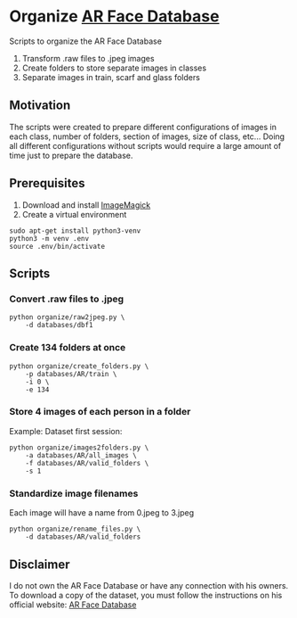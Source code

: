 # Organize [AR Face Database](http://www2.ece.ohio-state.edu/~aleix/ARdatabase.html)

Scripts to organize the AR Face Database
1. Transform .raw files to .jpeg images
2. Create folders to store separate images in classes
3. Separate images in train, scarf and glass folders

## Motivation
The scripts were created to prepare different configurations of
images in each class, number of folders, section of images, size of class, etc... Doing
all different configurations without scripts would require a large amount of time just to
prepare the database.

## Prerequisites
1. Download and install [ImageMagick](https://imagemagick.org/index.php)
2. Create a virtual environment
```shell script
sudo apt-get install python3-venv
python3 -m venv .env
source .env/bin/activate
```

## Scripts
### Convert .raw files to .jpeg
``` 
python organize/raw2jpeg.py \
    -d databases/dbf1
```

### Create 134 folders at once
``` 
python organize/create_folders.py \
    -p databases/AR/train \
    -i 0 \
    -e 134
```

### Store 4 images of each person in a folder
Example: Dataset first session:
```
python organize/images2folders.py \
    -a databases/AR/all_images \
    -f databases/AR/valid_folders \
    -s 1
```

### Standardize image filenames
Each image will have a name from 0.jpeg to 3.jpeg
``` 
python organize/rename_files.py \
    -d databases/AR/valid_folders
```

## Disclaimer
I do not own the AR Face Database or have any connection with his owners. 
To download a copy of the dataset, you must follow the instructions on his 
official website: 
[AR Face Database](http://www2.ece.ohio-state.edu/~aleix/ARdatabase.html)
